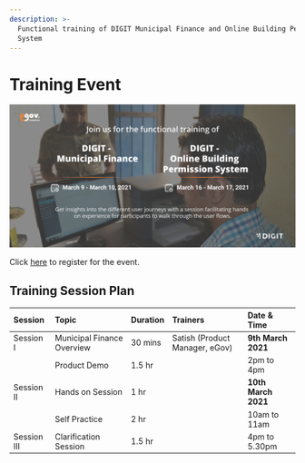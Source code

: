 ```yaml
---
description: >-
  Functional training of DIGIT Municipal Finance and Online Building Permission
  System
---
```


# Training Event



![](.gitbook/assets/digit_municipal_finance_creatives-09-1-.jpg)

Click [here](	%20https://us02web.zoom.us/webinar/register/WN_RS-SYWJfSHGjcquS_iCxZw) to register for the event. 

## Training Session Plan

| **Session** | **Topic** | **Duration** | **Trainers** | **Date & Time** |
| :--- | :--- | :--- | :--- | :--- |
| Session I | Municipal Finance Overview  | 30 mins | Satish \(Product Manager, eGov\) | **9th March 2021**              |
|       | Product Demo | 1.5 hr |   | 2pm to 4pm |
| Session II | Hands on Session | 1 hr |   | **10th March 2021** |
|   | Self Practice | 2 hr |   | 10am to 11am |
| Session III | Clarification Session | 1.5 hr |   | 4pm to 5.30pm |



